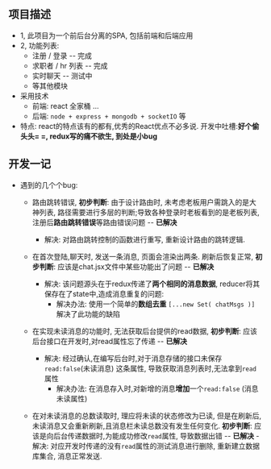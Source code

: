 ## 项目描述

+ 1,  此项目为一个前后台分离的SPA, 包括前端和后端应用
+ 2,  功能列表: 
  + 注册 / 登录  -- 完成
  + 求职者 / hr  列表  -- 完成
  + 实时聊天   -- 测试中
  + 等其他模块
+ 采用技术 
  + 前端: react 全家桶 ... 
  + 后端: `node + express + mongodb + socketIO` 等
+ 特点:  react的特点该有的都有,优秀的React优点不必多说. 
 开发中吐槽:**好个偷头头= =, redux写的痛不欲生, 到处是小bug**


## 开发一记
+ 遇到的几个个bug:

    - 路由跳转错误, **初步判断**: 由于设计路由时, 未考虑老板用户需跳入的是大神列表, 路径需要进行多层的判断;导致各种登录时老板看到的是老板列表, 注册后**路由跳转错误**等路由错误问题   -- **已解决**
        - 解决: 对路由跳转控制的函数进行重写, 重新设计路由的跳转逻辑. 


    - 在首次登陆,聊天时, 发送一条消息, 页面会渲染出两条. 刷新后恢复正常, **初步判断**: 应该是chat.jsx文件中某些功能出了问题     -- **已解决**
        - 解决: 该问题源头在于redux传递了**两个相同的消息数据**, reducer将其保存在了state中,造成消息重复的问题:
            - 解决办法: 使用一个简单的**数组去重** `[...new Set( chatMsgs )]` 解决了此功能的缺陷


    - 在实现未读消息的功能时, 无法获取后台提供的read数据, **初步判断**: 应该后台接口在开发时,对read属性忘了传递     -- **已解决**
        - 解决: 经过确认,在编写后台时,对于消息存储的接口未保存`read:false`(未读消息) 这条属性, 导致获取消息列表时,无法拿到`read`属性
            - 解决办法: 在消息存入时,对新增的消息**增加**一个`read:false` (消息未读属性)

    - 在对未读消息的总数读取时, 理应将未读的状态修改为已读, 但是在刷新后,未读消息又会重新刷新,且消息栏未读总数没有发生任何变化. **初步判断**: 应该是向后台传递数据时,为能成功修改`read`属性, 导致数据出错     -- **已解决**
      -解决: 对应开发时传递的没有`read`属性的测试消息进行删除, 重新建立数据库集合, 消息正常发送. 
    
    

    
